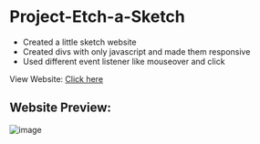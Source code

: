 # Project-Etch-a-Sketch
<ul>
  <li>Created a little sketch website</li>
  <li>Created divs with only javascript and made them responsive</li>
  <li>Used different event listener like mouseover and click</li>
</ul>



<p>View Website: <a href='https://wcarl12.github.io/Project-Etch-a-Sketch/'>Click here</a></p>

<h2>Website Preview: </h2>


![image](https://github.com/WCARL12/Project-Etch-a-Sketch/assets/139624156/ae72c152-26d3-4ff7-837e-970d95e6fa98)

